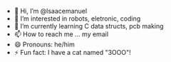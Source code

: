 - 👋 Hi, I’m @lsaacemanuel
- 👀 I’m interested in robots, eletronic, coding
- 🌱 I’m currently learning C data structs, pcb making
- 📫 How to reach me ... my email
- 😄 Pronouns: he/him
- ⚡ Fun fact: I have a cat named "3OOO"!

<!---
lsaacemanuel/lsaacemanuel is a ✨ special ✨ repository because its `README.md` (this file) appears on your GitHub profile.
You can click the Preview link to take a look at your changes.
--->
